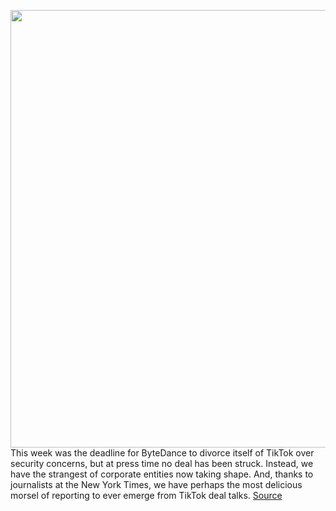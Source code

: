 <img src='https://cdn.vox-cdn.com/thumbor/bnaAIEQiPL10j6Kp_6gfJKhSih8=/0x0:2040x1360/1200x800/filters:focal(857x517:1183x843)/cdn.vox-cdn.com/uploads/chorus_image/image/67429351/acastro_190402_3308_Guide_TikTok_0001.0.jpg' width='700px' /><br/>
This week was the deadline for ByteDance to divorce itself of TikTok over security concerns, but at press time no deal has been struck. Instead, we have the strangest of corporate entities now taking shape. And, thanks to journalists at the New York Times, we have perhaps the most delicious morsel of reporting to ever emerge from TikTok deal talks.
<a href='https://www.theverge.com/interface/2020/9/18/21442020/kevin-systrom-tiktok-ceo-bytedance-oracle-trump-deal-talks'> Source <a/>